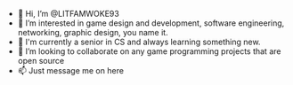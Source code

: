 - 👋 Hi, I’m @LITFAMWOKE93
- 👀 I’m interested in game design and development, software engineering, networking, graphic design, you name it. 
- 🌱 I'm currently a senior in CS and always learning something new.
- 💞️ I’m looking to collaborate on any game programming projects that are open source
- 📫 Just message me on here

<!---
LITFAMWOKE93/LITFAMWOKE93 is a ✨ special ✨ repository because its `README.md` (this file) appears on your GitHub profile.
You can click the Preview link to take a look at your changes.
--->
